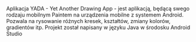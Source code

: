 Aplikacja YADA - Yet Another Drawing App - jest aplikacją, będącą swego rodzaju mobilnym Paintem na urządzenia mobilne z systemem Android. Pozwala na rysowanie różnych kresek, kształtów, zmiany kolorów, gradientów itp. Projekt został napisany w języku Java w środosku Android Studio
